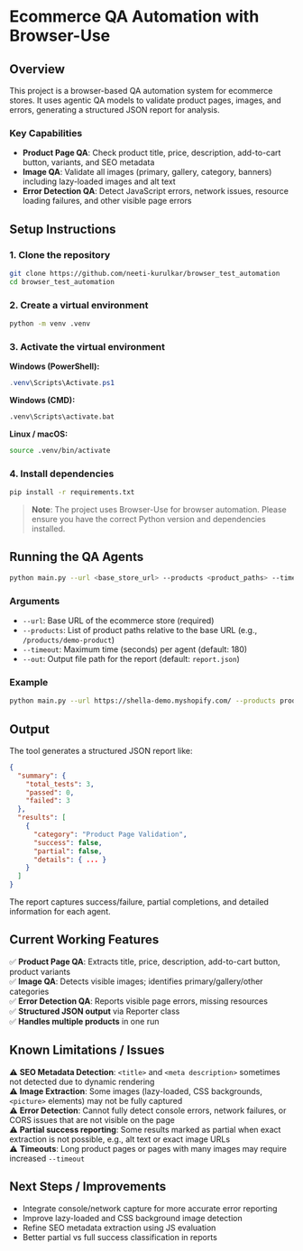 # Ecommerce QA Automation with Browser-Use

## Overview

This project is a browser-based QA automation system for ecommerce stores. It uses agentic QA models to validate product pages, images, and errors, generating a structured JSON report for analysis.

### Key Capabilities

- **Product Page QA**: Check product title, price, description, add-to-cart button, variants, and SEO metadata
- **Image QA**: Validate all images (primary, gallery, category, banners) including lazy-loaded images and alt text
- **Error Detection QA**: Detect JavaScript errors, network issues, resource loading failures, and other visible page errors

## Setup Instructions

### 1. Clone the repository
```bash
git clone https://github.com/neeti-kurulkar/browser_test_automation
cd browser_test_automation
```

### 2. Create a virtual environment
```bash
python -m venv .venv
```

### 3. Activate the virtual environment

**Windows (PowerShell):**
```powershell
.venv\Scripts\Activate.ps1
```

**Windows (CMD):**
```cmd
.venv\Scripts\activate.bat
```

**Linux / macOS:**
```bash
source .venv/bin/activate
```

### 4. Install dependencies
```bash
pip install -r requirements.txt
```

> **Note**: The project uses Browser-Use for browser automation. Please ensure you have the correct Python version and dependencies installed.

## Running the QA Agents

```bash
python main.py --url <base_store_url> --products <product_paths> --timeout 180 --out report.json
```

### Arguments

- `--url`: Base URL of the ecommerce store (required)
- `--products`: List of product paths relative to the base URL (e.g., `/products/demo-product`)
- `--timeout`: Maximum time (seconds) per agent (default: 180)
- `--out`: Output file path for the report (default: `report.json`)

### Example

```bash
python main.py --url https://shella-demo.myshopify.com/ --products products/blend-field-jacket --timeout 180 --out report.json
```

## Output

The tool generates a structured JSON report like:

```json
{
  "summary": {
    "total_tests": 3,
    "passed": 0,
    "failed": 3
  },
  "results": [
    {
      "category": "Product Page Validation",
      "success": false,
      "partial": false,
      "details": { ... }
    }
  ]
}
```

The report captures success/failure, partial completions, and detailed information for each agent.

## Current Working Features

✅ **Product Page QA**: Extracts title, price, description, add-to-cart button, product variants  
✅ **Image QA**: Detects visible images; identifies primary/gallery/other categories  
✅ **Error Detection QA**: Reports visible page errors, missing resources  
✅ **Structured JSON output** via Reporter class  
✅ **Handles multiple products** in one run  

## Known Limitations / Issues

⚠️ **SEO Metadata Detection**: `<title>` and `<meta description>` sometimes not detected due to dynamic rendering  
⚠️ **Image Extraction**: Some images (lazy-loaded, CSS backgrounds, `<picture>` elements) may not be fully captured  
⚠️ **Error Detection**: Cannot fully detect console errors, network failures, or CORS issues that are not visible on the page  
⚠️ **Partial success reporting**: Some results marked as partial when exact extraction is not possible, e.g., alt text or exact image URLs  
⚠️ **Timeouts**: Long product pages or pages with many images may require increased `--timeout`  

## Next Steps / Improvements

- Integrate console/network capture for more accurate error reporting
- Improve lazy-loaded and CSS background image detection
- Refine SEO metadata extraction using JS evaluation
- Better partial vs full success classification in reports